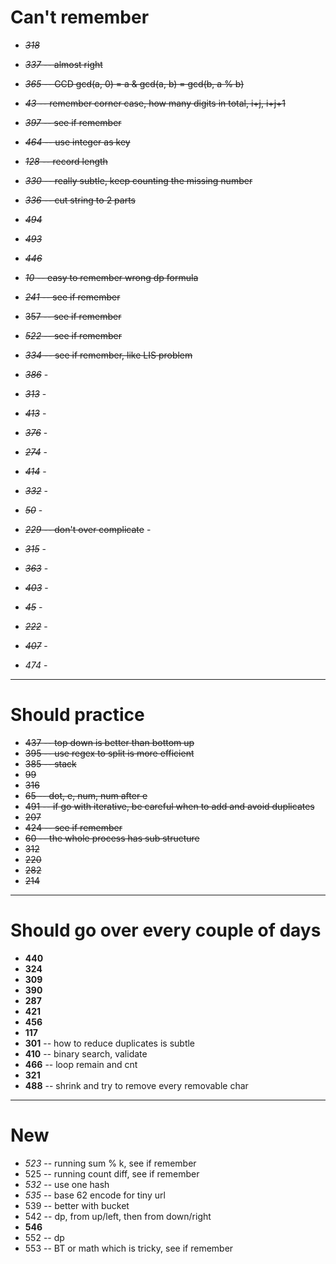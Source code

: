 # Can't remember
+ ~~*318*~~
+ ~~*337* -- almost right~~
+ ~~*365* -- GCD gcd(a, 0) = a & gcd(a, b) = gcd(b, a % b)~~
+ ~~*43* -- remember corner case, how many digits in total, i+j, i+j+1~~
+ ~~*397* -- see if remember~~
+ ~~*464* -- use integer as key~~
+ ~~*128* -- record length~~
+ ~~*330* -- really subtle, keep counting the missing number~~
+ ~~*336* -- cut string to 2 parts~~
+ ~~*494*~~
+ ~~*493*~~
+ ~~*446*~~
+ ~~*10* -- easy to remember wrong dp formula~~
+ ~~*241* -- see if remember~~
+ ~~357 -- see if remember~~
+ ~~*522* -- see if remember~~
+ ~~*334* -- see if remember, like LIS problem~~


+ ~~*386*~~ -
+ ~~*313*~~ -
+ ~~*413*~~ -
+ ~~*376*~~ -
+ ~~*274*~~ -
+ ~~*414*~~ -
+ ~~*332*~~ -
+ ~~*50*~~ -
+ ~~*229* -- don't over complicate~~ -
+ ~~*315*~~ -
+ ~~*363*~~ -
+ ~~*403*~~ -
+ ~~*45*~~ -
+ ~~*222*~~ -
+ ~~*407*~~ -
+ *474* -

----

# Should practice
+ ~~437 -- top down is better than bottom up~~
+ ~~395 -- use regex to split is more efficient~~
+ ~~385 -- stack~~
+ ~~99~~
+ ~~316~~
+ ~~65 -- dot, e, num, num after e~~
+ ~~491 -- if go with iterative, be careful when to add and avoid duplicates~~
+ ~~207~~
+ ~~424 -- see if remember~~
+ ~~60 -- the whole process has sub structure~~
+ ~~312~~
+ ~~220~~
+ ~~282~~
+ ~~214~~

----

# Should go over every couple of days
+ **440**
+ **324**
+ **309**
+ **390**
+ **287**
+ **421**
+ **456**
+ **117**
+ **301** -- how to reduce duplicates is subtle
+ **410** -- binary search, validate
+ **466** -- loop remain and cnt
+ **321**
+ **488** -- shrink and try to remove every removable char

----

# New
+ *523* -- running sum % k, see if remember
+ 525 -- running count diff, see if remember
+ *532* -- use one hash
+ *535* -- base 62 encode for tiny url
+ 539 -- better with bucket
+ 542 -- dp, from up/left, then from down/right
+ **546**
+ 552 -- dp
+ 553 -- BT or math which is tricky, see if remember